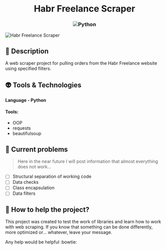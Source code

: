 <h1 align="center">Habr Freelance Scraper</h1>

<h3 align="center">

![Python](https://img.shields.io/badge/python-3670A0?style=for-the-badge&logo=python&logoColor=ffdd54)

</h3>

![Habr Freelance Scraper](https://user-images.githubusercontent.com/77564185/190336072-a4d57130-4880-439b-8bd5-ccd26c67239e.png)

## :pencil: Description
A web scraper project for pulling orders from the Habr Freelance website using specified filters.

## :alien: Tools & Technologies
#### Language - Python

#### Tools:
- OOP
- requests
- beautifulsoup

## :no_entry_sign: Current problems
>Here in the near future I will post information that almost everything does not work...
- [ ] Structural separation of working code
- [ ] Data checks
- [ ] Class encapsulation
- [ ] Data filters

## :cookie: How to help the project?
This project was created to test the work of libraries and learn how to work with web scraping. If you know that something can be done differently, more optimized or... whatever, leave your message. 

Any help would be helpful :bowtie:
